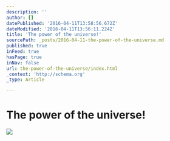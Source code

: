 ```yaml
---
description: ''
author: []
datePublished: '2016-04-11T13:58:56.672Z'
dateModified: '2016-04-11T13:56:11.224Z'
title: 'The power of the universe!'
sourcePath: _posts/2016-04-11-the-power-of-the-universe.md
published: true
inFeed: true
hasPage: true
inNav: false
url: the-power-of-the-universe/index.html
_context: 'http://schema.org'
_type: Article

---
```

# The power of the universe!
![](https://the-grid-user-content.s3-us-west-2.amazonaws.com/a19e82af-e5a8-4a35-b28f-3cbdbd1f6d4b.png)